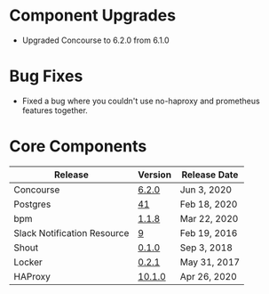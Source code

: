 # Component Upgrades

* Upgraded Concourse to 6.2.0 from 6.1.0

# Bug Fixes

* Fixed a bug where you couldn't use no-haproxy and prometheus features together.

# Core Components 
 
| Release | Version | Release Date |
| ------- | ------- | ------------ | 
| Concourse | [6.2.0](https://github.com/concourse/concourse-bosh-release/releases/tag/v6.2.0) | Jun 3, 2020 |
| Postgres | [41](https://github.com/cloudfoundry/postgres-release/releases/tag/v41) | Feb 18, 2020 |
| bpm | [1.1.8](https://github.com/cloudfoundry/bpm-release/releases/tag/v1.1.8) | Mar 22, 2020 |
| Slack Notification Resource | [9](https://github.com/cloudfoundry-community-attic/slack-notification-resource-boshrelease/releases/tag/v9) | Feb 19, 2016 |
| Shout | [0.1.0](https://github.com/jhunt/shout-boshrelease/releases/tag/v0.1.0) | Sep 3, 2018 |
| Locker | [0.2.1](https://github.com/cloudfoundry-community/locker-boshrelease/releases/tag/v0.2.1) | May 31, 2017 |
| HAProxy | [10.1.0](https://github.com/cloudfoundry-incubator/haproxy-boshrelease/releases/tag/v10.1.0) | Apr 26, 2020 |